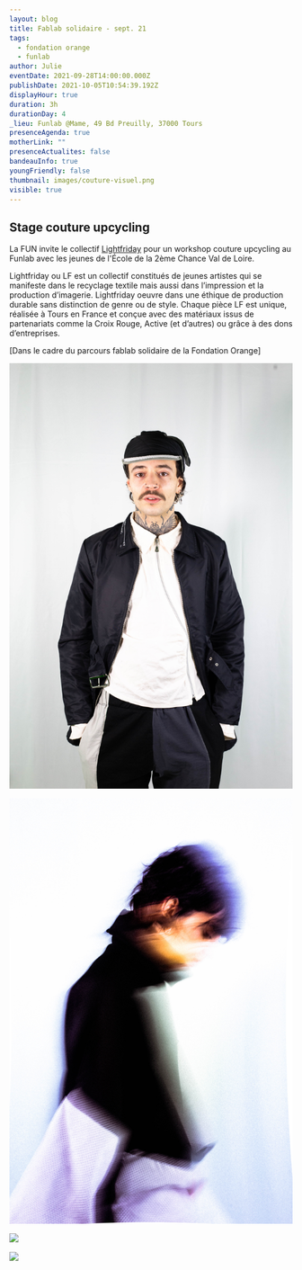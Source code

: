 ```yaml
---
layout: blog
title: Fablab solidaire - sept. 21
tags:
  - fondation orange
  - funlab
author: Julie
eventDate: 2021-09-28T14:00:00.000Z
publishDate: 2021-10-05T10:54:39.192Z
displayHour: true
duration: 3h
durationDay: 4
_lieu: Funlab @Mame, 49 Bd Preuilly, 37000 Tours
presenceAgenda: true
motherLink: ""
presenceActualites: false
bandeauInfo: true
youngFriendly: false
thumbnail: images/couture-visuel.png
visible: true
---
```

## Stage couture upcycling

La FUN invite le collectif [Lightfriday](https://www.lightfriday.com/) pour un workshop couture upcycling au Funlab avec les jeunes de l'École de la 2ème Chance Val de Loire.

Lightfriday ou LF est un collectif constitués de jeunes artistes qui se manifeste dans le recyclage textile mais aussi dans l’impression et la production d’imagerie. Lightfriday oeuvre dans une éthique de production durable sans distinction de genre ou de style. 
Chaque pièce LF est unique, réalisée à Tours en France et conçue avec des matériaux issus de partenariats comme la Croix Rouge, Active (et d’autres) ou grâce à des dons d’entreprises.

\[Dans le cadre du parcours fablab solidaire de la Fondation Orange]

![](images/img_85161612748487588.jpeg)

![](images/img_84061612748487581.jpeg)

![](images/fondation_orange_logo.png)

![](images/logoe2c.png)